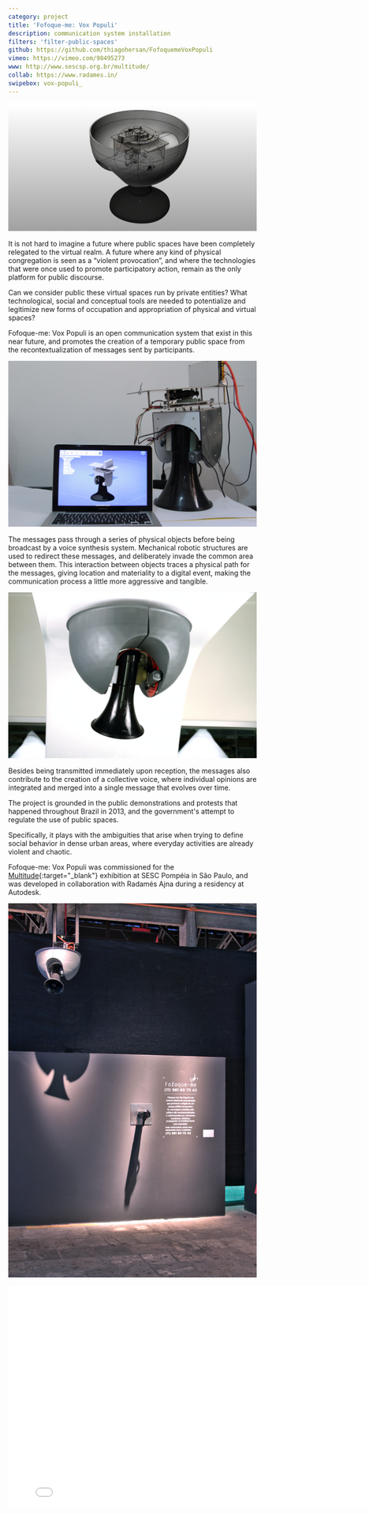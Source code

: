 ```yaml
---
category: project
title: 'Fofoque-me: Vox Populi'
description: communication system installation
filters: 'filter-public-spaces'
github: https://github.com/thiagohersan/FofoquemeVoxPopuli
vimeo: https://vimeo.com/98495273
www: http://www.sescsp.org.br/multitude/
collab: https://www.radames.in/
swipebox: vox-populi_
---
```

![](/assets/projects/vox-populi/dddd3.jpg)

It is not hard to imagine a future where public spaces have been completely relegated to the virtual realm. A future where any kind of physical congregation is seen as a “violent provocation”, and where the technologies that were once used to promote participatory action, remain as the only platform for public discourse.

Can we consider public these virtual spaces run by private entities? What technological, social and conceptual tools are needed to potentialize and legitimize new forms of occupation and appropriation of physical and virtual spaces?

Fofoque-me: Vox Populi is an open communication system that exist in this near future, and promotes the creation of a temporary public space from the recontextualization of messages sent by participants.

![](/assets/projects/vox-populi/vox-populi_1641.jpg)

The messages pass through a series of physical objects before being broadcast by a voice synthesis system. Mechanical robotic structures are used to redirect these messages, and deliberately invade the common area between them. This interaction between objects traces a physical path for the messages, giving location and materiality to a digital event, making the communication process a little more aggressive and tangible.

![](/assets/projects/vox-populi/vox-populi_6362.jpg)

Besides being transmitted immediately upon reception, the messages also contribute to the creation of a collective voice, where individual opinions are integrated and merged into a single message that evolves over time.

The project is grounded in the public demonstrations and protests that happened throughout Brazil in 2013, and the government's attempt to regulate the use of public spaces.

Specifically, it plays with the ambiguities that arise when trying to define social behavior in dense urban areas, where everyday activities are already violent and chaotic.

Fofoque-me: Vox Populi was commissioned for the [Multitude](http://www.sescsp.org.br/multitude){:target="_blank"} exhibition at SESC Pompéia in São Paulo, and was developed in collaboration with Radamés Ajna during a residency at Autodesk.

![](/assets/projects/vox-populi/fofoque-me-vox-populi.jpg)

<div class="video-wrapper">
  <iframe src="//player.vimeo.com/video/98495273?title=0&amp;byline=0&amp;portrait=0&amp;color=ff9933" width="800" height="449" frameborder="0" webkitallowfullscreen="" mozallowfullscreen="" allowfullscreen=""></iframe>
</div>
